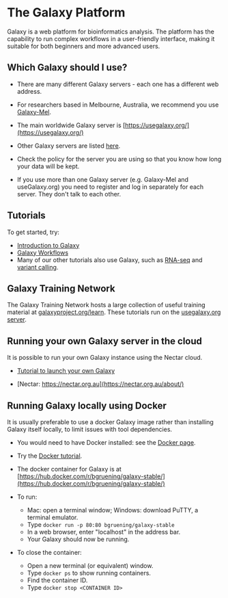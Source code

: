 # The Galaxy Platform  

<!-- ![Galaxy logo](media/galaxy_logo.png) -->


Galaxy is a web platform for bioinformatics analysis. The platform has the capability to run complex workflows in a user-friendly interface, making it suitable for both beginners and more advanced users. 

## Which Galaxy should I use? 

- There are many different Galaxy servers - each one has a different web address.
    
- For researchers based in Melbourne, Australia, we recommend you use [Galaxy-Mel](https://galaxy-mel.genome.edu.au/galaxy/).

- The main worldwide Galaxy server is [https://usegalaxy.org/](https://usegalaxy.org/)

- Other Galaxy servers are listed [here](https://galaxyproject.org/public-galaxy-servers/).

- Check the policy for the server you are using so that you know how long your data will be kept. 

- If you use more than one Galaxy server (e.g. Galaxy-Mel and useGalaxy.org) you need to register and log in separately for each server. They don't talk to each other. 

## Tutorials

To get started, try: 

* [Introduction to Galaxy](../tutorials/galaxy_101/galaxy_101.md) 
* [Galaxy Workflows](../tutorials/galaxy-worklows/galaxy-workflows) 
* Many of our other tutorials also use Galaxy, such as [RNA-seq](../tutorials/rna_seq_dge_basic/rna_seq_basic_tutorial.md) and [variant calling](../tutorials/variant_calling_galaxy_1/variant_calling_galaxy_1.md). 

## Galaxy Training Network

The Galaxy Training Network hosts a large collection of useful training material at [galaxyproject.org/learn](https://galaxyproject.org/learn/). These tutorials run on the [usegalaxy.org server](https://usegalaxy.org/).

## Running your own Galaxy server in the cloud

It is possible to run your own Galaxy instance using the Nectar cloud. 

- [Tutorial to launch your own Galaxy](../tutorials/gvl_launch/gvl_launch.md)

- [Nectar: https://nectar.org.au](https://nectar.org.au/about/)

## Running Galaxy locally using Docker

It is usually preferable to use a docker Galaxy image rather than installing Galaxy itself locally, to limit issues with tool dependencies. 

- You would need to have Docker installed: see the [Docker page](https://www.docker.com/).

- Try the [Docker tutorial](../tutorials/docker/docker.md).

- The docker container for Galaxy is at [https://hub.docker.com/r/bgruening/galaxy-stable/](https://hub.docker.com/r/bgruening/galaxy-stable/)

- To run:
    - Mac: open a terminal window; Windows: download PuTTY, a terminal emulator.
    - Type `docker run -p 80:80 bgruening/galaxy-stable`
    - In a web browser, enter "localhost" in the address bar.
    - Your Galaxy should now be running. 

- To close the container:
    - Open a new terminal (or equivalent) window.
    - Type `docker ps` to show running containers.
    - Find the container ID.
    - Type `docker stop <CONTAINER ID>`




















